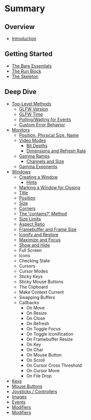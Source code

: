 # Summary

## Overview

* [Introduction](README.md)

## Getting Started

* [The Bare Essentials](creating-a-crystglfw-project.md)
* [The Run Block](the-run-block.md)
* [The Skeleton](methods.md)

## Deep Dive

* [Top-Level Methods](deep-dive/top-level-methods.md)
  * [GLFW Version](deep-dive/top-level-methods/getting.md)
  * [GLFW Time](deep-dive/top-level-methods/glfw-time.md)
  * [Polling/Waiting for Events](deep-dive/top-level-methods/pollingwaiting-for-events.md)
  * [Custom Error Behavior](deep-dive/top-level-methods/custom-error-callback.md)
* [Monitors](deep-dive/monitor.md)
  * [Position, Physical Size, Name](deep-dive/monitor/retrieving-monitor-attributes.md)
  * [Video Modes](deep-dive/monitor/video-modes.md)
    * [Bit Depths](deep-dive/monitor/video-modes/bit-depths.md)
    * [Dimensions and Refresh Rate](deep-dive/monitor/video-modes/dimensions-and-refresh-rate.md)
  * [Gamma Ramps](deep-dive/monitor/gamma-ramps.md)
    * [Channels and Size](deep-dive/monitor/gamma-ramps/channels-and-size.md)
  * [Gamma Exponents](deep-dive/monitor/gamma-exponents.md)
* [Windows](deep-dive/window.md)
  * [Creating a Window](deep-dive/window/creating-a-window.md)
    * [Hints](deep-dive/window/creating-a-window/window-hints.md)
  * [Marking a Window for Closing](deep-dive/window/marking-a-window-for-closing.md)
  * [Title](deep-dive/window/retrieving-and-setting-a-title.md)
  * [Position](deep-dive/window/position.md)
  * [Size](deep-dive/window/size.md)
  * [Corners](deep-dive/window/corners.md)
  * [The 'contains?' Method](deep-dive/window/contains.md)
  * [Size Limits](deep-dive/window/size-limits.md)
  * [Aspect Ratio](deep-dive/window/aspect-ratio.md)
  * [Framebuffer and Frame Size](deep-dive/window/framebuffer-and-frame-size.md)
  * [Iconify and Restore](deep-dive/window/iconify-and-restore.md)
  * [Maximize and Focus](deep-dive/window/maximize-and-focus.md)
  * [Show and Hide](deep-dive/window/show-and-hide.md)
  * Full Screen
  * Icons
  * Checking State
  * Cursors
  * Cursor Modes
  * Sticky Keys
  * Sticky Mouse Buttons
  * The Clipboard
  * Make Context Current
  * Swapping Buffers
  * Callbacks
    * On Move
    * On Resize
    * On Close
    * On Refresh
    * On Toggle Focus
    * On Toggle Iconification
    * On Framebuffer Resize
    * On Key
    * On Char
    * On Mouse Button
    * On Scroll
    * On Cursor Cross Threshold
    * On Cursor Move
    * On File Drop
* [Keys](deep-dive/keys.md)
* [Mouse Buttons](deep-dive/mouse-buttons.md)
* [Joysticks / Controllers](deep-dive/joysticks.md)
* [Images](deep-dive/images.md)
* [Events](deep-dive/events.md)
* [Modifiers](deep-dive/modifiers.md)
* [Modifiers](deep-dive/modifiers.md)

